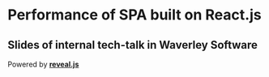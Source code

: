 # Performance of SPA built on React.js
## Slides of internal tech-talk in Waverley Software

Powered by **[reveal.js](https://github.com/hakimel/reveal.js)**
